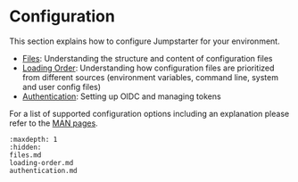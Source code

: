 # Configuration

This section explains how to configure Jumpstarter for your environment.

- [Files](files.md): Understanding the structure and content of configuration
  files
- [Loading Order](loading-order.md): Understanding how configuration files are
  prioritized from different sources (environment variables, command line,
  system and user config files)
- [Authentication](authentication.md): Setting up OIDC and managing tokens

For a list of supported configuration options including an explanation please
refer to the [MAN pages](../../reference/man-pages/index.md).

```{toctree}
:maxdepth: 1
:hidden:
files.md
loading-order.md
authentication.md
```
